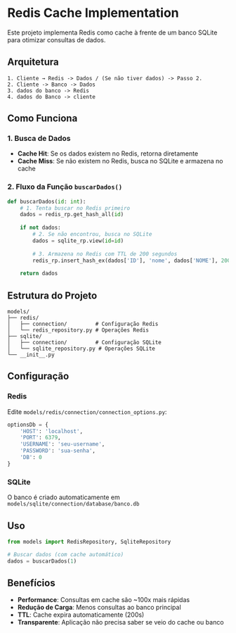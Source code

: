 # Redis Cache Implementation

Este projeto implementa Redis como cache à frente de um banco SQLite para otimizar consultas de dados.

## Arquitetura

```
1. Cliente → Redis -> Dados / (Se não tiver dados) -> Passo 2.
2. Cliente -> Banco -> Dados
3. dados do banco -> Redis
4. dados do Banco -> cliente 
```

## Como Funciona

### 1. Busca de Dados
- **Cache Hit**: Se os dados existem no Redis, retorna diretamente
- **Cache Miss**: Se não existem no Redis, busca no SQLite e armazena no cache

### 2. Fluxo da Função `buscarDados()`

```python
def buscarDados(id: int):
    # 1. Tenta buscar no Redis primeiro
    dados = redis_rp.get_hash_all(id)
    
    if not dados:
        # 2. Se não encontrou, busca no SQLite
        dados = sqlite_rp.view(id=id)
        
        # 3. Armazena no Redis com TTL de 200 segundos
        redis_rp.insert_hash_ex(dados['ID'], 'nome', dados['NOME'], 200)
    
    return dados
```

## Estrutura do Projeto

```
models/
├── redis/
│   ├── connection/         # Configuração Redis
│   └── redis_repository.py # Operações Redis
├── sqlite/
│   ├── connection/         # Configuração SQLite
│   └── sqlite_repository.py # Operações SQLite
└── __init__.py
```

## Configuração

### Redis
Edite `models/redis/connection/connection_options.py`:
```python
optionsDb = {
    'HOST': 'localhost',
    'PORT': 6379,
    'USERNAME': 'seu-username',
    'PASSWORD': 'sua-senha',
    'DB': 0
}
```

### SQLite
O banco é criado automaticamente em `models/sqlite/connection/database/banco.db`

## Uso

```python
from models import RedisRepository, SqliteRepository

# Buscar dados (com cache automático)
dados = buscarDados(1)
```

## Benefícios

- **Performance**: Consultas em cache são ~100x mais rápidas
- **Redução de Carga**: Menos consultas ao banco principal
- **TTL**: Cache expira automaticamente (200s)
- **Transparente**: Aplicação não precisa saber se veio do cache ou banco
